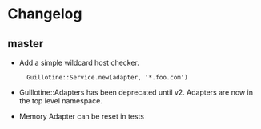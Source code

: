 # Changelog

## master

* Add a simple wildcard host checker.

        Guillotine::Service.new(adapter, '*.foo.com')

* Guillotine::Adapters has been deprecated until v2.  Adapters are now in the
  top level namespace.
* Memory Adapter can be reset in tests

